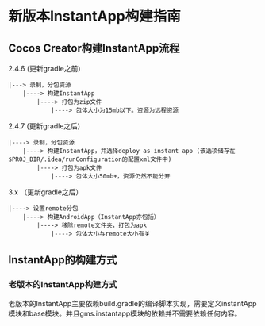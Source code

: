 # 新版本InstantApp构建指南

## Cocos Creator构建InstantApp流程

2.4.6 (更新gradle之前)

    |---> 录制，分包资源
        |----> 构建InstantApp
            |----> 打包为zip文件
                |----> 包体大小为15mb以下。资源为远程资源

2.4.7 (更新gradle之后)

    |----> 录制，分包资源
        |----> 构建InstantApp，并选择deploy as instant app (该选项储存在 $PROJ_DIR/.idea/runConfiguration的配置xml文件中)
            |----> 打包为apk文件
                |----> 包体大小50mb+，资源仍然不能分开

3.x （更新gradle之后）

    |----> 设置remote分包
        |----> 构建AndroidApp（InstantApp亦包括）
            |----> 移除remote文件夹，打包为apk
                |----> 包体大小与remote大小有关

## InstantApp的构建方式

### 老版本的InstantApp构建方式

老版本的InstantApp主要依赖build.gradle的编译脚本实现，需要定义instantApp模块和base模块。并且gms.instantapp模块的依赖并不需要依赖任何内容。

